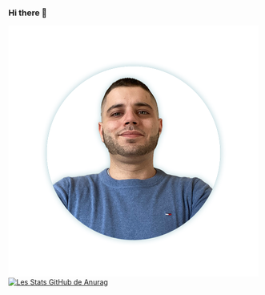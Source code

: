 ### Hi there 👋
![Cover](https://github.com/jbtzcodes/jbtzcodes/blob/main/img/Image-profil.png)
[![Les Stats GitHub de Anurag](https://github-readme-stats.vercel.app/api?username=jbtzcodes)](https://github.com/jbtzcodes/github-readme-stats)
<!--
**jbtzcodes/jbtzcodes** is a ✨ _special_ ✨ repository because its `README.md` (this file) appears on your GitHub profile.

Here are some ideas to get you started:

- 🔭 I’m currently working on ...
- 🌱 I’m currently learning ...
- 👯 I’m looking to collaborate on ...
- 🤔 I’m looking for help with ...
- 💬 Ask me about ...
- 📫 How to reach me: ...
- 😄 Pronouns: ...
- ⚡ Fun fact: ...
-->


